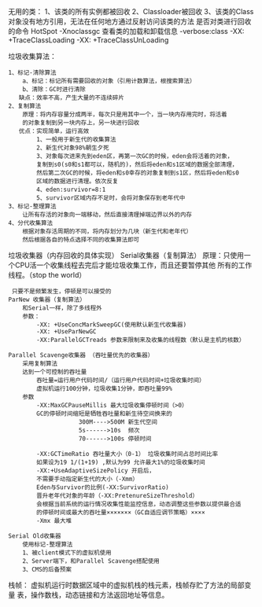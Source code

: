 无用的类：
    1、该类的所有实例都被回收
    2、Classloader被回收
    3、该类的Class对象没有地方引用，无法在任何地方通过反射访问该类的方法
是否对类进行回收的命令
HotSpot
    -Xnoclassgc
查看类的加载和卸载信息
-verbose:class
-XX: +TraceClassLoading
-XX: +TraceClassUnLoading

垃圾收集算法：

    1、标记-清除算法
        a、标记：标记所有需要回收的对象（引用计数算法，根搜索算法）
        b、清除：GC时进行清除
       缺点：效率不高，产生大量的不连续碎片
    2、复制算法
        原理：将内存容量分成两半，每次只是用其中一个，当一块内存用完时，将活着
        的对象复制到另一块内存上，另一块进行回收
       优点：实现简单，运行高效
            1、一般用于新生代的收集算法
            2、新生代对象98%朝生夕死
            3、对象每次进来先到eden区，再第一次GC的时候，eden会将活着的对象，
            复制到s0(s0和s1都可以，随机的)，然后将eden和s1区域的数据全部清理，
            然后第二次GC的时候，将eden和s0幸存的对象复制到s1区，然后将eden和s0
            区域的数据进行清理。依次反复
            4、eden:survivor=8:1
            5、survivor区域内存不足时，会将对象保存到老年代中
    3、标记-整理算法
        让所有存活的对象向一端移动，然后直接清理掉端边界以外的内存
    4、分代收集算法
        根据对象存活周期的不同，将内存划分为几块（新生代和老年代）
        然后根据各自的特点选择不同的收集算法即可

垃圾收集器（内存回收的具体实现）
    Serial收集器（复制算法）
       原理：只使用一个CPU活一个收集线程去完后才能垃圾收集工作，而且还要暂停其他
       所有的工作线程。（stop the world）

     只要不是频繁发生，停顿是可以接受的
    ParNew 收集器（复制算法）
        和Serial一样，除了多线程外
        参数：
            -XX: +UseConcMarkSweepGC(使用默认新生代收集器)
            -XX: +UseParNewGC
            -XX:ParallelGCTreads 参数来限制来及收集的线程数（默认是主机的核数）

    Parallel Scavenge收集器 （吞吐量优先的收集器）
        采用复制算法
        达到一个可控制的吞吐量
            吞吐量=运行用户代码时间/（运行用户代码时间+垃圾收集时间）
            虚拟机运行100分钟，垃圾收集1分钟，即吞吐量99%
        参数
            -XX:MaxGCPauseMillis 最大垃圾收集停顿时间（>0）
            GC的停顿时间缩短是牺牲吞吐量和新生待空间换来的
                        300M---->500M 新生代空间
                        5s------>10s  频次
                        70------>100s 停顿时间

            -XX:GCTimeRatio 吞吐量大小（0-1） 垃圾收集时间占总时间比率
            如果设为19 1/(1+19) ,默认为99 允许最大1%的垃圾收集时间
            -XX:+UseAdaptiveSizePolicy 开启后，
            不需要手动指定新生代的大小（-Xmm）
            Eden与Survivor的比例(-XX:SurvivorRatio)
            晋升老年代对象的年龄（-XX:PretenureSizeThreshold）
            会根据当前系统的运行情况收集性能监控信息，动态调整这些参数以提供最合适
            的停顿时间或最大的吞吐量×××××××（GC自适应调节策略）××××
            -Xmx 最大堆

    Serial Old收集器
        使用标记-整理算法
        1、被client模式下的虚拟机使用
        2、Server端下，和Parallel Scavenge搭配使用
        3、CMS的后备预案


栈帧：
    虚拟机运行时数据区域中的虚拟机栈的栈元素，栈帧存贮了方法的局部变量
    表，操作数栈，动态链接和方法返回地址等信息。
